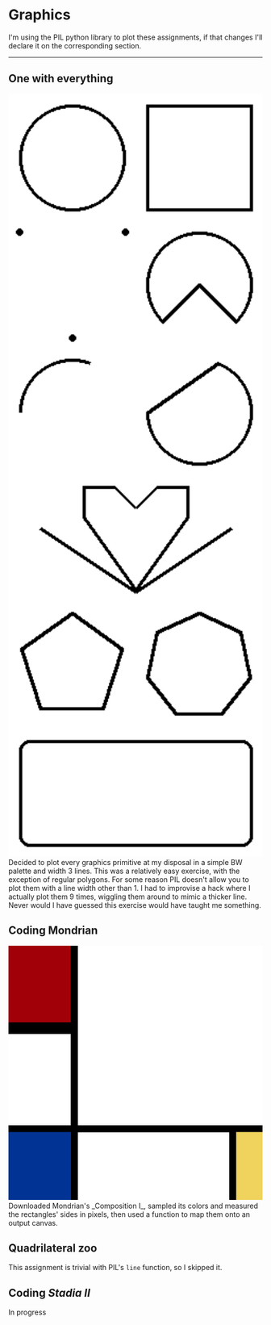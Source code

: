 # Graphics

I'm using the PIL python library to plot these assignments,
if that changes I'll declare it on the corresponding section.

---

## One with everything

<img src="output/one_with_everything.png" width="800">
Decided to plot every graphics primitive at my disposal in a 
simple BW palette and width 3 lines.  
This was a relatively easy exercise, with the exception of 
regular polygons. For some reason PIL doesn't allow you to 
plot them with a line width other than 1. I had to 
improvise a hack where I actually plot them 9 times, wiggling them 
around to mimic a thicker line. Never would I have guessed 
this exercise would have taught me something.

## Coding Mondrian

<img src="output/coding_mondrian.png" width="800">
Downloaded Mondrian's _Composition I_, sampled its colors 
and measured the rectangles' sides in pixels, then used a 
function to map them onto an output canvas.

## Quadrilateral zoo

This assignment is trivial with PIL's `line` function, so 
I skipped it.

## Coding _Stadia II_

In progress
